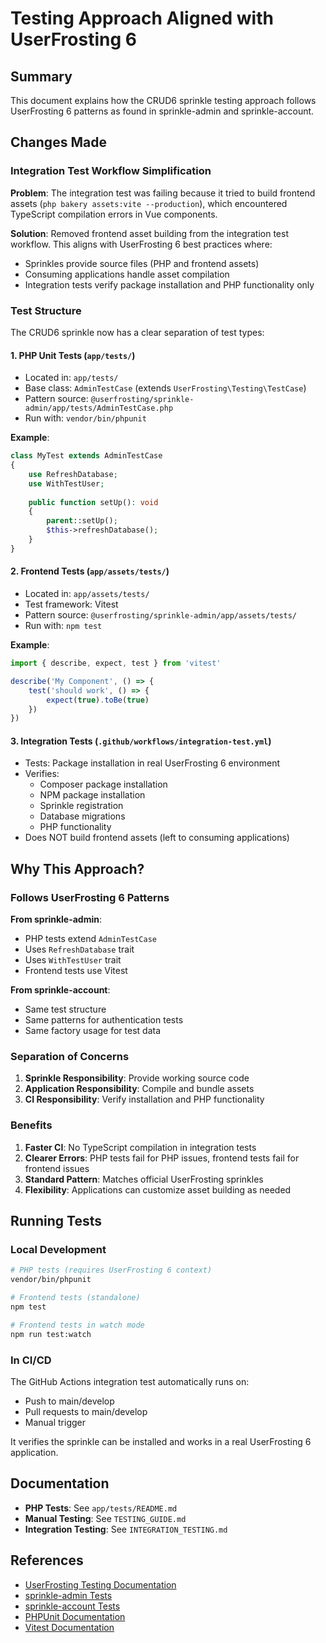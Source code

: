 # Testing Approach Aligned with UserFrosting 6

## Summary

This document explains how the CRUD6 sprinkle testing approach follows UserFrosting 6 patterns as found in sprinkle-admin and sprinkle-account.

## Changes Made

### Integration Test Workflow Simplification

**Problem**: The integration test was failing because it tried to build frontend assets (`php bakery assets:vite --production`), which encountered TypeScript compilation errors in Vue components.

**Solution**: Removed frontend asset building from the integration test workflow. This aligns with UserFrosting 6 best practices where:
- Sprinkles provide source files (PHP and frontend assets)
- Consuming applications handle asset compilation
- Integration tests verify package installation and PHP functionality only

### Test Structure

The CRUD6 sprinkle now has a clear separation of test types:

#### 1. PHP Unit Tests (`app/tests/`)
- Located in: `app/tests/`
- Base class: `AdminTestCase` (extends `UserFrosting\Testing\TestCase`)
- Pattern source: `@userfrosting/sprinkle-admin/app/tests/AdminTestCase.php`
- Run with: `vendor/bin/phpunit`

**Example**:
```php
class MyTest extends AdminTestCase
{
    use RefreshDatabase;
    use WithTestUser;
    
    public function setUp(): void
    {
        parent::setUp();
        $this->refreshDatabase();
    }
}
```

#### 2. Frontend Tests (`app/assets/tests/`)
- Located in: `app/assets/tests/`
- Test framework: Vitest
- Pattern source: `@userfrosting/sprinkle-admin/app/assets/tests/`
- Run with: `npm test`

**Example**:
```typescript
import { describe, expect, test } from 'vitest'

describe('My Component', () => {
    test('should work', () => {
        expect(true).toBe(true)
    })
})
```

#### 3. Integration Tests (`.github/workflows/integration-test.yml`)
- Tests: Package installation in real UserFrosting 6 environment
- Verifies:
  - Composer package installation
  - NPM package installation
  - Sprinkle registration
  - Database migrations
  - PHP functionality
- Does NOT build frontend assets (left to consuming applications)

## Why This Approach?

### Follows UserFrosting 6 Patterns

**From sprinkle-admin**:
- PHP tests extend `AdminTestCase`
- Uses `RefreshDatabase` trait
- Uses `WithTestUser` trait
- Frontend tests use Vitest

**From sprinkle-account**:
- Same test structure
- Same patterns for authentication tests
- Same factory usage for test data

### Separation of Concerns

1. **Sprinkle Responsibility**: Provide working source code
2. **Application Responsibility**: Compile and bundle assets
3. **CI Responsibility**: Verify installation and PHP functionality

### Benefits

1. **Faster CI**: No TypeScript compilation in integration tests
2. **Clearer Errors**: PHP tests fail for PHP issues, frontend tests fail for frontend issues
3. **Standard Pattern**: Matches official UserFrosting sprinkles
4. **Flexibility**: Applications can customize asset building as needed

## Running Tests

### Local Development

```bash
# PHP tests (requires UserFrosting 6 context)
vendor/bin/phpunit

# Frontend tests (standalone)
npm test

# Frontend tests in watch mode
npm run test:watch
```

### In CI/CD

The GitHub Actions integration test automatically runs on:
- Push to main/develop
- Pull requests to main/develop
- Manual trigger

It verifies the sprinkle can be installed and works in a real UserFrosting 6 application.

## Documentation

- **PHP Tests**: See `app/tests/README.md`
- **Manual Testing**: See `TESTING_GUIDE.md`
- **Integration Testing**: See `INTEGRATION_TESTING.md`

## References

- [UserFrosting Testing Documentation](https://learn.userfrosting.com/testing)
- [sprinkle-admin Tests](https://github.com/userfrosting/sprinkle-admin/tree/6.0/app/tests)
- [sprinkle-account Tests](https://github.com/userfrosting/sprinkle-account/tree/6.0/app/tests)
- [PHPUnit Documentation](https://phpunit.de/)
- [Vitest Documentation](https://vitest.dev/)

